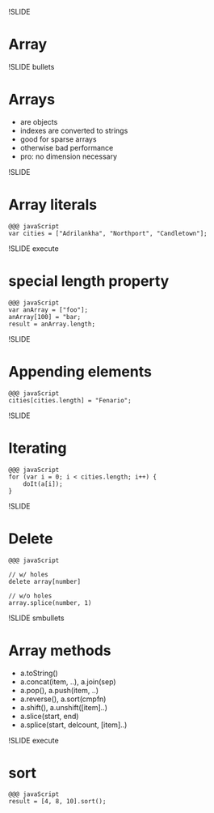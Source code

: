 !SLIDE
# Array

!SLIDE bullets
# Arrays
* are objects
* indexes are converted to strings
* good for sparse arrays
* otherwise bad performance
* pro: no dimension necessary

!SLIDE
# Array literals #

	@@@ javaScript
	var cities = ["Adrilankha", "Northport", "Candletown"];

!SLIDE execute
# special length property #

	@@@ javaScript
	var anArray = ["foo"];
	anArray[100] = "bar;
	result = anArray.length;

!SLIDE
# Appending elements #

	@@@ javaScript
	cities[cities.length] = "Fenario";

!SLIDE
# Iterating #

	@@@ javaScript
	for (var i = 0; i < cities.length; i++) {
		doIt(a[i]);
	}

!SLIDE
# Delete #

	@@@ javaScript

	// w/ holes
	delete array[number]

	// w/o holes
	array.splice(number, 1)

!SLIDE smbullets
# Array methods #

* a.toString()
* a.concat(item, ..), a.join(sep)
* a.pop(), a.push(item, ..)
* a.reverse(), a.sort(cmpfn)
* a.shift(), a.unshift([item]..)
* a.slice(start, end)
* a.splice(start, delcount, [item]..)

!SLIDE execute
# sort #

	@@@ javaScript
	result = [4, 8, 10].sort();

